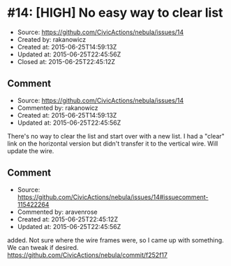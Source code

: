 # #14: [HIGH] No easy way to clear list

* Source: https://github.com/CivicActions/nebula/issues/14
* Created by: rakanowicz
* Created at: 2015-06-25T14:59:13Z
* Updated at: 2015-06-25T22:45:56Z
* Closed at: 2015-06-25T22:45:12Z


## Comment

* Source: https://github.com/CivicActions/nebula/issues/14
* Commented by: rakanowicz
* Created at: 2015-06-25T14:59:13Z
* Updated at: 2015-06-25T22:45:56Z

There&apos;s no way to clear the list and start over with a new list. 
I had a &quot;clear&quot; link on the horizontal version but didn&apos;t transfer it to the vertical wire. Will update the wire. 


## Comment

* Source: https://github.com/CivicActions/nebula/issues/14#issuecomment-115422264
* Commented by: aravenrose
* Created at: 2015-06-25T22:45:12Z
* Updated at: 2015-06-25T22:45:56Z

added. Not sure where the wire frames were, so I came up with something. We can tweak if desired.
https://github.com/CivicActions/nebula/commit/f252f17


